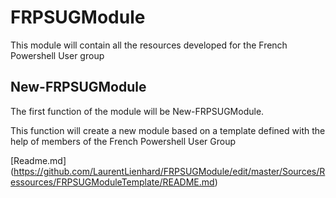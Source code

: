 # FRPSUGModule

This module will contain all the resources developed for the French Powershell User group

## New-FRPSUGModule

The first function of the module will be New-FRPSUGModule.

This function will create a new module based on a template defined with the help of members of the French Powershell User Group

[Readme.md] (https://github.com/LaurentLienhard/FRPSUGModule/edit/master/Sources/Ressources/FRPSUGModuleTemplate/README.md)
